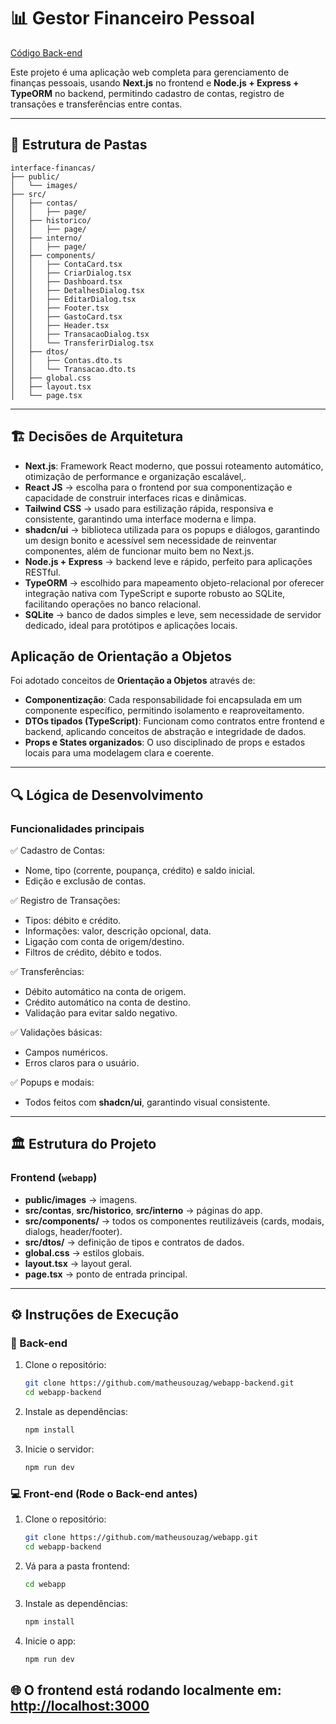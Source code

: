 # 📊 Gestor Financeiro Pessoal

[Código Back-end](https://github.com/matheusouzag/webapp-backend)

Este projeto é uma aplicação web completa para gerenciamento de finanças pessoais, usando **Next.js** no frontend e **Node.js + Express + TypeORM** no backend, permitindo cadastro de contas, registro de transações e transferências entre contas.

---

## 📁 Estrutura de Pastas

```
interface-financas/
├── public/
│   └── images/
├── src/
│   ├── contas/
│   │   ├── page/
│   ├── historico/
│   │   ├── page/
│   ├── interno/
│   │   ├── page/
│   ├── components/
│   │   ├── ContaCard.tsx
│   │   ├── CriarDialog.tsx
│   │   ├── Dashboard.tsx
│   │   ├── DetalhesDialog.tsx
│   │   ├── EditarDialog.tsx
│   │   ├── Footer.tsx
│   │   ├── GastoCard.tsx
│   │   ├── Header.tsx
│   │   ├── TransacaoDialog.tsx
│   │   └── TransferirDialog.tsx
│   ├── dtos/
│   │   ├── Contas.dto.ts
│   │   └── Transacao.dto.ts
│   ├── global.css
│   ├── layout.tsx
│   └── page.tsx
```

---

## 🏗️ Decisões de Arquitetura

- **Next.js**: Framework React moderno, que possui roteamento automático, otimização de performance e organização escalável,.
- **React JS** → escolha para o frontend por sua componentização e capacidade de construir interfaces ricas e dinâmicas.
- **Tailwind CSS** → usado para estilização rápida, responsiva e consistente, garantindo uma interface moderna e limpa.
- **shadcn/ui** → biblioteca utilizada para os popups e diálogos, garantindo um design bonito e acessível sem necessidade de reinventar componentes, além de funcionar muito bem no Next.js.
- **Node.js + Express** → backend leve e rápido, perfeito para aplicações RESTful.
- **TypeORM** → escolhido para mapeamento objeto-relacional por oferecer integração nativa com TypeScript e suporte robusto ao SQLite, facilitando operações no banco relacional.
- **SQLite** → banco de dados simples e leve, sem necessidade de servidor dedicado, ideal para protótipos e aplicações locais.

## Aplicação de Orientação a Objetos

Foi adotado conceitos de **Orientação a Objetos** através de:
- **Componentização**: Cada responsabilidade foi encapsulada em um componente específico, permitindo isolamento e reaproveitamento.
- **DTOs tipados (TypeScript)**: Funcionam como contratos entre frontend e backend, aplicando conceitos de abstração e integridade de dados.
- **Props e States organizados**: O uso disciplinado de props e estados locais para uma modelagem clara e coerente.

---

## 🔍 Lógica de Desenvolvimento

### Funcionalidades principais

✅ Cadastro de Contas:
- Nome, tipo (corrente, poupança, crédito) e saldo inicial.
- Edição e exclusão de contas.

✅ Registro de Transações:
- Tipos: débito e crédito.
- Informações: valor, descrição opcional, data.
- Ligação com conta de origem/destino.
- Filtros de crédito, débito e todos.

✅ Transferências:
- Débito automático na conta de origem.
- Crédito automático na conta de destino.
- Validação para evitar saldo negativo.

✅ Validações básicas:
- Campos numéricos.
- Erros claros para o usuário.

✅ Popups e modais:
- Todos feitos com **shadcn/ui**, garantindo visual consistente.

---

## 🏛️ Estrutura do Projeto

### Frontend (`webapp`)
- **public/images** → imagens.
- **src/contas**, **src/historico**, **src/interno** → páginas do app.
- **src/components/** → todos os componentes reutilizáveis (cards, modais, dialogs, header/footer).
- **src/dtos/** → definição de tipos e contratos de dados.
- **global.css** → estilos globais.
- **layout.tsx** → layout geral.
- **page.tsx** → ponto de entrada principal.

---

## ⚙️ Instruções de Execução

### 🔧 Back-end

1. Clone o repositório:
   ```bash
   git clone https://github.com/matheusouzag/webapp-backend.git
   cd webapp-backend
   ```
2. Instale as dependências:
   ```bash
   npm install
   ```
3. Inicie o servidor:
   ```bash
   npm run dev
   ```

### 💻 Front-end (Rode o Back-end antes)

1. Clone o repositório:
   ```bash
   git clone https://github.com/matheusouzag/webapp.git
   cd webapp-backend
   ```
2. Vá para a pasta frontend:
   ```bash
   cd webapp
   ```

3. Instale as dependências:
   ```bash
   npm install
   ```

4. Inicie o app:
   ```bash
   npm run dev
   ```
🌐 O frontend está rodando localmente em: [http://localhost:3000](http://localhost:3000)
---
